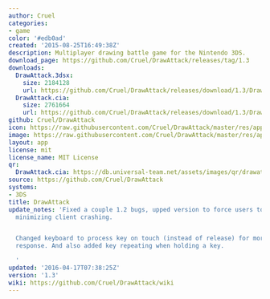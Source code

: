 ```yaml
---
author: Cruel
categories:
- game
color: '#edb0ad'
created: '2015-08-25T16:49:38Z'
description: Multiplayer drawing battle game for the Nintendo 3DS.
download_page: https://github.com/Cruel/DrawAttack/releases/tag/1.3
downloads:
  DrawAttack.3dsx:
    size: 2184128
    url: https://github.com/Cruel/DrawAttack/releases/download/1.3/DrawAttack.3dsx
  DrawAttack.cia:
    size: 2761664
    url: https://github.com/Cruel/DrawAttack/releases/download/1.3/DrawAttack.cia
github: Cruel/DrawAttack
icon: https://raw.githubusercontent.com/Cruel/DrawAttack/master/res/app/icon.png
image: https://raw.githubusercontent.com/Cruel/DrawAttack/master/res/app/banner.png
layout: app
license: mit
license_name: MIT License
qr:
  DrawAttack.cia: https://db.universal-team.net/assets/images/qr/drawattack.cia.png
source: https://github.com/Cruel/DrawAttack
systems:
- 3DS
title: DrawAttack
update_notes: 'Fixed a couple 1.2 bugs, upped version to force users to update and
  minimizing client crashing.


  Changed keyboard to process key on touch (instead of release) for more reliable
  response. And also added key repeating when holding a key.

  '
updated: '2016-04-17T07:38:25Z'
version: '1.3'
wiki: https://github.com/Cruel/DrawAttack/wiki
---
```

